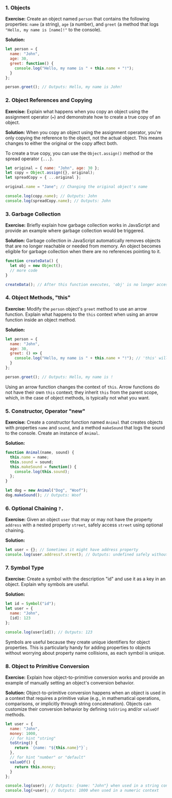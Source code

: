 
### 1. Objects

**Exercise:** Create an object named `person` that contains the following properties: `name` (a string), `age` (a number), and `greet` (a method that logs `"Hello, my name is [name]!"` to the console).

**Solution:**
```javascript
let person = {
  name: "John",
  age: 30,
  greet: function() {
    console.log("Hello, my name is " + this.name + "!");
  }
};

person.greet(); // Outputs: Hello, my name is John!
```

### 2. Object References and Copying

**Exercise:** Explain what happens when you copy an object using the assignment operator (`=`) and demonstrate how to create a true copy of an object.

**Solution:**
When you copy an object using the assignment operator, you're only copying the reference to the object, not the actual object. This means changes to either the original or the copy affect both.

To create a true copy, you can use the `Object.assign()` method or the spread operator `{...}`.

```javascript
let original = { name: "John", age: 30 };
let copy = Object.assign({}, original);
let spreadCopy = { ...original };

original.name = "Jane"; // Changing the original object's name

console.log(copy.name); // Outputs: John
console.log(spreadCopy.name); // Outputs: John
```

### 3. Garbage Collection

**Exercise:** Briefly explain how garbage collection works in JavaScript and provide an example where garbage collection would be triggered.

**Solution:**
Garbage collection in JavaScript automatically removes objects that are no longer reachable or needed from memory. An object becomes eligible for garbage collection when there are no references pointing to it.

```javascript
function createData() {
  let obj = new Object();
  // more code
}

createData(); // After this function executes, 'obj' is no longer accessible and can be garbage collected.
```

### 4. Object Methods, "this"

**Exercise:** Modify the `person` object's `greet` method to use an arrow function. Explain what happens to the `this` context when using an arrow function inside an object method.

**Solution:**
```javascript
let person = {
  name: "John",
  age: 30,
  greet: () => {
    console.log("Hello, my name is " + this.name + "!"); // 'this' will not refer to the person object
  }
};

person.greet(); // Outputs: Hello, my name is !
```
Using an arrow function changes the context of `this`. Arrow functions do not have their own `this` context; they inherit `this` from the parent scope, which, in the case of object methods, is typically not what you want.

### 5. Constructor, Operator "new"

**Exercise:** Create a constructor function named `Animal` that creates objects with properties `name` and `sound`, and a method `makeSound` that logs the sound to the console. Create an instance of `Animal`.

**Solution:**
```javascript
function Animal(name, sound) {
  this.name = name;
  this.sound = sound;
  this.makeSound = function() {
    console.log(this.sound);
  };
}

let dog = new Animal("Dog", "Woof");
dog.makeSound(); // Outputs: Woof
```

### 6. Optional Chaining `?.`

**Exercise:** Given an object `user` that may or may not have the property `address` with a nested property `street`, safely access `street` using optional chaining.

**Solution:**
```javascript
let user = {}; // Sometimes it might have address property
console.log(user.address?.street); // Outputs: undefined safely without throwing an error
```

### 7. Symbol Type

**Exercise:** Create a symbol with the description "id" and use it as a key in an object. Explain why symbols are useful.

**Solution:**
```javascript
let id = Symbol("id");
let user = {
  name: "John",
  [id]: 123
};

console.log(user[id]); // Outputs: 123
```
Symbols are useful because they create unique identifiers for object properties. This is particularly handy for adding properties to objects without worrying about property name collisions, as each symbol is unique.

### 8. Object to Primitive Conversion

**Exercise:** Explain how object-to-primitive conversion works and provide an example of manually setting an object's conversion behavior.

**Solution:**
Object-to-primitive conversion happens when an object is used in a context that requires a primitive value (e.g., in mathematical operations, comparisons, or implicitly through string concatenation). Objects can customize their conversion behavior by defining `toString` and/or `valueOf` methods.

```javascript
let user = {
  name: "John",
  money: 1000,
  // for hint "string"
  toString() {
    return `{name: "${this.name}"}`;
  },
  // for hint "number" or "default"
  valueOf() {
    return this.money;
  }
};

console.log(user); // Outputs: {name: "John"} when used in a string context
console.log(+user); // Outputs: 1000 when used in a numeric context
```
